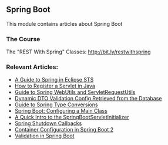 ## Spring Boot

This module contains articles about Spring Boot

### The Course
The "REST With Spring" Classes: http://bit.ly/restwithspring

### Relevant Articles:

- [A Guide to Spring in Eclipse STS](https://www.surya.com/eclipse-sts-spring)
- [How to Register a Servlet in Java](https://www.surya.com/register-servlet)
- [Guide to Spring WebUtils and ServletRequestUtils](https://www.surya.com/spring-webutils-servletrequestutils)
- [Dynamic DTO Validation Config Retrieved from the Database](https://www.surya.com/spring-dynamic-dto-validation)
- [Guide to Spring Type Conversions](https://www.surya.com/spring-type-conversions)
- [Spring Boot: Configuring a Main Class](https://www.surya.com/spring-boot-main-class)
- [A Quick Intro to the SpringBootServletInitializer](https://www.surya.com/spring-boot-servlet-initializer)
- [Spring Shutdown Callbacks](https://www.surya.com/spring-shutdown-callbacks)
- [Container Configuration in Spring Boot 2](https://www.surya.com/embeddedservletcontainercustomizer-configurableembeddedservletcontainer-spring-boot)
- [Validation in Spring Boot](https://www.surya.com/spring-boot-bean-validation)
